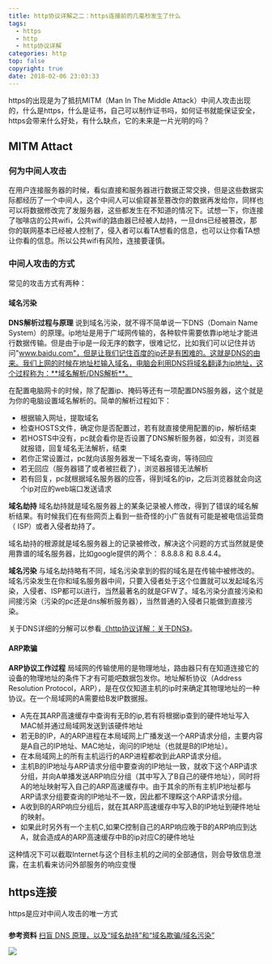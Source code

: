 ```yaml
---
title: http协议详解之二：https连接前的几毫秒发生了什么
tags:
  - https
  - http
  - http协议详解
categories: http
top: false
copyright: true
date: 2018-02-06 23:03:33
---
```

https的出现是为了抵抗MITM（Man In The Middle Attack）中间人攻击出现的，什么是https，什么是证书，自己可以制作证书吗，如何证书就能保证安全，https会带来什么好处，有什么缺点，它的未来是一片光明的吗？
<!--more-->
## MITM Attact
### 何为中间人攻击
在用户连接服务器的时候，看似直接和服务器进行数据正常交换，但是这些数据实际都经历了一个中间人，这个中间人可以偷窥甚至篡改你的数据再发给你，同样也可以将数据修改完了发服务器，这些都发生在不知道的情况下。试想一下，你连接了咖啡店的公共wifi，公共wifi的路由器已经被人劫持，一旦dns已经被篡改，那你的联网基本已经被人控制了，侵入者可以看TA想看的信息，也可以让你看TA想让你看的信息。所以公共wifi有风险，连接要谨慎。
### 中间人攻击的方式
常见的攻击方式有两种：
#### 域名污染
**DNS解析过程与原理**
说到域名污染，就不得不简单说一下DNS（Domain Name System）的原理。ip地址是用于广域网传输的，各种软件需要依靠ip地址才能进行数据传输。但是由于ip是一段无序的数字，很难记忆，比如我们可以记住并访问"www.baidu.com"，但是让我们记住百度的ip还是有困难的。这就是DNS的由来。我们上网的时候在地址栏输入域名，电脑会利用DNS将域名翻译为ip地址，这个过程称为：**域名解析/DNS解析**。

在配置电脑网卡的时候，除了配置ip、掩码等还有一项配置DNS服务器，这个就是为你的电脑设置域名解析的。简单的解析过程如下：
* 根据输入网址，提取域名
* 检查HOSTS文件，确定你是否配置过，若有就直接使用配置的ip，解析结束
* 若HOSTS中没有，pc就会看你是否设置了DNS解析服务器，如没有，浏览器就报错，回复域名无法解析，结束
* 若你正常设置过，pc就向该服务器发一下域名查询，等待回应
* 若无回应（服务器错了或者被拦截了），浏览器报错无法解析
* 若有回复，pc就根据域名服务器的应答，得到域名的ip，之后浏览器就会向这个ip对应的web端口发送请求

**域名劫持**
域名劫持就是域名服务器上的某条记录被人修改，得到了错误的域名解析结果。有时候我们在有些网页上看到一些奇怪的小广告就有可能是被电信运营商（ ISP）或者入侵者劫持了。

域名劫持的根源就是域名服务器上的记录被修改，解决这个问题的方式当然就是使用靠谱的域名服务器，比如google提供的两个： 8.8.8.8 和 8.8.4.4。

**域名污染**
与域名劫持略有不同，域名污染拿到的假的域名是在传输中被修改的。域名污染发生在你和域名服务器中间，只要入侵者处于这个位置就可以发起域名污染，入侵者、ISP都可以进行，当然最著名的就是GFW了。域名污染分直接污染和间接污染（污染的pc还是dns解析服务器），当然普通的入侵者只能做到直接污染。

关于DNS详细的分解可以参看[《http协议详解：关于DNS》]()。

#### ARP欺骗
**ARP协议工作过程**
局域网的传输使用的是物理地址，路由器只有在知道连接它的设备的物理地址的条件下才有可能吧数据包发你。地址解析协议（Address Resolution Protocol，ARP），是在仅仅知道主机的ip时来确定其物理地址的一种协议。在一个局域网的A需要给B发IP数据报。
* A先在其ARP高速缓存中查询有无B的ip,若有将根据ip查到的硬件地址写入MAC帧并通过局域网发送到该硬件地址
* 若无B的IP，A的ARP进程在本局域网上广播发送一个ARP请求分组，主要内容是A自己的IP地址、MAC地址，询问的IP地址（也就是B的IP地址）。
* 在本局域网上的所有主机运行的ARP进程都收到此ARP请求分组。
* 主机B的IP地址与ARP请求分组中要查询的IP地址一致，就收下这个ARP请求分组，并向A单播发送ARP响应分组（其中写入了B自己的硬件地址），同时将A的地址映射写入自己的ARP高速缓存中。由于其余的所有主机IP地址都与ARP请求分组要查询的IP地址不一致，因此都不理睬这个ARP请求分组。
* A收到B的ARP响应分组后，就在其ARP高速缓存中写入B的IP地址到硬件地址的映射。
* 如果此时另外有一个主机C,如果C控制自己的ARP响应晚于B的ARP响应到达A，就会造成A的ARP高速缓存中B的ip对应C的硬件地址

这种情况下可以截取Internet与这个目标主机的之间的全部通信，则会导致信息泄露，在主机看来访问外部服务的响应变慢

## https连接
https是应对中间人攻击的唯一方式
### 

**参考资料**
[扫盲 DNS 原理，以及“域名劫持”和“域名欺骗/域名污染”](https://www.cnblogs.com/huangxiaoying/p/5888969.html)


![](http://oankigr4l.bkt.clouddn.com/wexin.png)